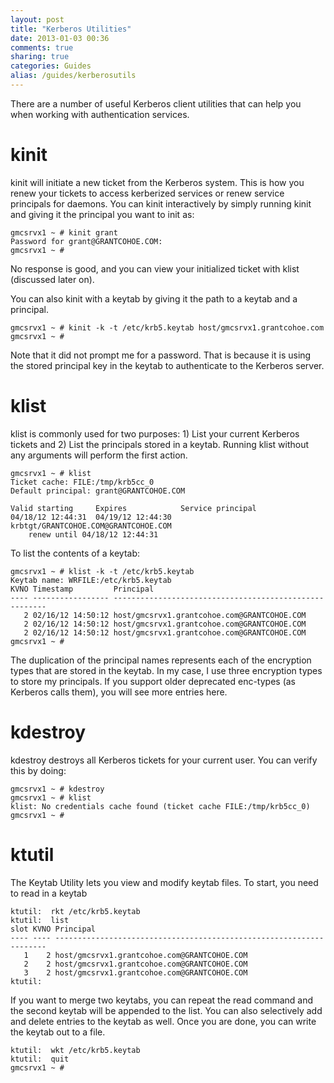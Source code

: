 ```yaml
---
layout: post
title: "Kerberos Utilities"
date: 2013-01-03 00:36
comments: true
sharing: true
categories: Guides
alias: /guides/kerberosutils
---
```

There are a number of useful Kerberos client utilities that can help you when working with authentication services. 

# kinit
kinit will initiate a new ticket from the Kerberos system. This is how you renew your tickets to access kerberized services or renew service principals for daemons. You can kinit interactively by simply running kinit and giving it the principal you want to init as:
```
gmcsrvx1 ~ # kinit grant
Password for grant@GRANTCOHOE.COM: 
gmcsrvx1 ~ # 
```
No response is good, and you can view your initialized ticket with klist (discussed later on). 

You can also kinit with a keytab by giving it the path to a keytab and a principal. 
```
gmcsrvx1 ~ # kinit -k -t /etc/krb5.keytab host/gmcsrvx1.grantcohoe.com
gmcsrvx1 ~ # 
```
Note that it did not prompt me for a password. That is because it is using the stored principal key in the keytab to authenticate to the Kerberos server.

# klist
klist is commonly used for two purposes: 1) List your current Kerberos tickets and 2) List the principals stored in a keytab. Running klist without any arguments will perform the first action. 
```
gmcsrvx1 ~ # klist
Ticket cache: FILE:/tmp/krb5cc_0
Default principal: grant@GRANTCOHOE.COM

Valid starting     Expires            Service principal
04/18/12 12:44:31  04/19/12 12:44:30  krbtgt/GRANTCOHOE.COM@GRANTCOHOE.COM
	renew until 04/18/12 12:44:31
```
To list the contents of a keytab:
```
gmcsrvx1 ~ # klist -k -t /etc/krb5.keytab 
Keytab name: WRFILE:/etc/krb5.keytab
KVNO Timestamp         Principal
---- ----------------- -------------------------------------------------------
   2 02/16/12 14:50:12 host/gmcsrvx1.grantcohoe.com@GRANTCOHOE.COM
   2 02/16/12 14:50:12 host/gmcsrvx1.grantcohoe.com@GRANTCOHOE.COM
   2 02/16/12 14:50:12 host/gmcsrvx1.grantcohoe.com@GRANTCOHOE.COM
gmcsrvx1 ~ # 
```
The duplication of the principal names represents each of the encryption types that are stored in the keytab. In my case, I use three encryption types to store my principals. If you support older deprecated enc-types (as Kerberos calls them), you will see more entries here.

# kdestroy
kdestroy destroys all Kerberos tickets for your current user. You can verify this by doing:
```
gmcsrvx1 ~ # kdestroy
gmcsrvx1 ~ # klist
klist: No credentials cache found (ticket cache FILE:/tmp/krb5cc_0)
gmcsrvx1 ~ # 
```

# ktutil
The Keytab Utility lets you view and modify keytab files. To start, you need to read in a keytab
```
ktutil:  rkt /etc/krb5.keytab 
ktutil:  list
slot KVNO Principal
---- ---- --------------------------------------------------------------------
   1    2 host/gmcsrvx1.grantcohoe.com@GRANTCOHOE.COM
   2    2 host/gmcsrvx1.grantcohoe.com@GRANTCOHOE.COM
   3    2 host/gmcsrvx1.grantcohoe.com@GRANTCOHOE.COM
ktutil:  
```
If you want to merge two keytabs, you can repeat the read command and the second keytab will be appended to the list. You can also selectively add and delete entries to the keytab as well. Once you are done, you can write the keytab out to a file.
```
ktutil:  wkt /etc/krb5.keytab 
ktutil:  quit
gmcsrvx1 ~ # 
```
